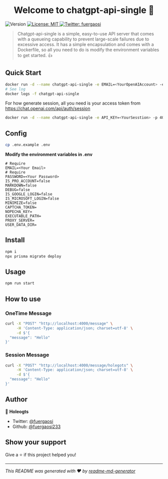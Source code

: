 <h1 align="center">Welcome to chatgpt-api-single 👋</h1>
<p>
  <img alt="Version" src="https://img.shields.io/badge/version-1.0.0-blue.svg?cacheSeconds=2592000" />
  <a href="#" target="_blank">
    <img alt="License: MIT" src="https://img.shields.io/badge/License-MIT-yellow.svg" />
  </a>
  <a href="https://twitter.com/fuergaosi" target="_blank">
    <img alt="Twitter: fuergaosi" src="https://img.shields.io/twitter/follow/fuergaosi.svg?style=social" />
  </a>
</p>

> Chatgpt-api-single is a simple, easy-to-use API server that comes with a queueing capability to prevent large-scale failures due to excessive access. It has a simple encapsulation and comes with a Dockerfile, so all you need to do is modify the environment variables to get started. :thumbsup:

## Quick Start

```sh
docker run -d --name chatgpt-api-single -e EMAIL=<YourOpenAIAccount> -e PASSWORD=<YourOpenAIAccountPassword> -p 4000:4000 -v ${PWD}/data:/app/data ghcr.io/bytemate/chatapi-single:main
# See log
docker logs -f chatgpt-api-single
```

For how generate session, all you need is your access token from https://chat.openai.com/api/auth/session
```sh
docker run -d --name chatgpt-api-single -e API_KEY=<YourSesstion> -p 4000:4000 -v $PWD/data:/app/data ghcr.io/bytemate/chatapi-single:main
```
## Config

```sh
cp .env.example .env
```


**Modify the environment variables in .env**

```dotenv
# Require
EMAIL=<Your Email>
# Require
PASSWORD=<Your Password>
IS_PRO_ACCOUNT=false
MARKDOWN=false
DEBUG=false
IS_GOOGLE_LOGIN=false
IS_MICROSOFT_LOGIN=false
MINIMIZE=false
CAPTCHA_TOKEN=
NOPECHA_KEY=
EXECUTABLE_PATH=
PROXY_SERVER=
USER_DATA_DIR=
```
## Install

```sh
npm i
npx prisma migrate deploy
```

## Usage

```sh
npm run start
```
## How to use 

### OneTime Message
```sh
curl -X "POST" "http://localhost:4000/message" \
     -H 'Content-Type: application/json; charset=utf-8' \
     -d $'{
  "message": "Hello"
}'
```
### Session Message
```sh
curl -X "POST" "http://localhost:4000/message/holegots" \
     -H 'Content-Type: application/json; charset=utf-8' \
     -d $'{
  "message": "Hello"
}'
```

## Author

👤 **Holeogts**

* Twitter: [@fuergaosi](https://twitter.com/fuergaosi)
* Github: [@fuergaosi233](https://github.com/fuergaosi233)

## Show your support

Give a ⭐️ if this project helped you!

***
_This README was generated with ❤️ by [readme-md-generator](https://github.com/kefranabg/readme-md-generator)_
